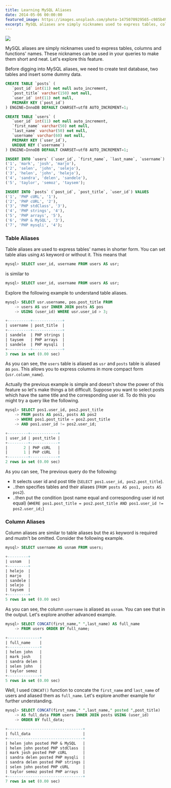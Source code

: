 ```yaml
---
title: Learning MySQL Aliases
date: 2014-05-06 00:00:00
featured_image: https://images.unsplash.com/photo-1475070929565-c985b496cb9f?q=90&fm=jpg&w=1000&fit=max
excerpt: MySQL aliases are simply nicknames used to express tables, columns and functions' names. These nicknames can be used in your queries to make them short and neat. Let's explore this feature.
---
```


![](https://images.unsplash.com/photo-1475070929565-c985b496cb9f?q=90&fm=jpg&w=1000&fit=max)

MySQL aliases are simply nicknames used to express tables, columns and functions' names. These nicknames can be used in your queries to make them short and neat. Let's explore this feature.

Before digging into MySQL aliases, we need to create test database, two tables and insert some dummy data.

```sql
CREATE TABLE `posts` (
   `post_id` int(11) not null auto_increment,
   `post_title` varchar(150) not null,
   `user_id` int(11) not null,
   PRIMARY KEY (`post_id`)
) ENGINE=InnoDB DEFAULT CHARSET=utf8 AUTO_INCREMENT=1;

CREATE TABLE `users` (
   `user_id` int(11) not null auto_increment,
   `first_name` varchar(50) not null,
   `last_name` varchar(50) not null,
   `username` varchar(60) not null,
   PRIMARY KEY (`user_id`),
   UNIQUE KEY (`username`)
) ENGINE=InnoDB DEFAULT CHARSET=utf8 AUTO_INCREMENT=1;

INSERT INTO `users` (`user_id`, `first_name`, `last_name`, `username`) VALUES
('1', 'mark', 'josh', 'marjo'),
('2', 'selen', 'john', 'selejo'),
('3', 'helen', 'john', 'helejo'),
('4', 'sandra', 'delen', 'sandele'),
('5', 'taylor', 'semoz', 'taysem');

INSERT INTO `posts` (`post_id`, `post_title`, `user_id`) VALUES
('1', 'PHP cURL', '1'),
('2', 'PHP cURL', '2'),
('3', 'PHP stdClass', '3'),
('4', 'PHP strings', '4'),
('5', 'PHP arrays', '5'),
('6', 'PHP & MySQL', '3'),
('7', 'PHP mysqli', '4');
```

### Table Aliases

Table aliases are used to express tables' names in shorter form. You can set table alias using `AS` keyword or without it. This means that

```sql
mysql> SELECT user_id, username FROM users AS usr;
```

is similar to

```sql
mysql> SELECT user_id, username FROM users AS usr;
```

Explore the following example to understand table aliases.

```sql
mysql> SELECT usr.username, pos.post_title FROM
    -> users AS usr INNER JOIN posts AS pos
    -> USING (user_id) WHERE usr.user_id > 3;

+----------+-------------+
| username | post_title  |
+----------+-------------+
| sandele  | PHP strings |
| taysem   | PHP arrays  |
| sandele  | PHP mysqli  |
+----------+-------------+
3 rows in set (0.00 sec)
```

As you can see, the `users` table is aliased as `usr` and `posts` table is aliased as `pos`. This allows you to express columns in more compact form (`usr.column_name`).

Actually the previous example is simple and doesn't show the power of this feature so let's make things a bit difficult. Suppose you want to select posts which have the same title and the corresponding user id. To do this you might try a query like the following.

```sql
mysql> SELECT pos1.user_id, pos2.post_title
    -> FROM posts AS pos1, posts AS pos2
    -> WHERE pos1.post_title = pos2.post_title
    -> AND pos1.user_id != pos2.user_id;

+---------+------------+
| user_id | post_title |
+---------+------------+
|       2 | PHP cURL   |
|       1 | PHP cURL   |
+---------+------------+
2 rows in set (0.00 sec)
```

As you can see, The previous query do the following:

- It selects user id and post title (`SELECT pos1.user_id, pos2.post_title`).
- ..then specifies tables and their aliases (`FROM posts AS pos1, posts AS pos2`).
- ..then put the condition (post name equal and corresponding user id not equal) (`WHERE pos1.post_title = pos2.post_title AND pos1.user_id != pos2.user_id;`)


### Column Aliases

Column aliases are similar to table aliases but the `AS` keyword is required and mustn't be omitted. Consider the following example.

```sql
mysql> SELECT username AS usnam FROM users;

+---------+
| usnam   |
+---------+
| helejo  |
| marjo   |
| sandele |
| selejo  |
| taysem  |
+---------+
5 rows in set (0.00 sec)
```

As you can see, the column `username` is aliased as `usnam`. You can see that in the output. Let's explore another advanced example.

```sql
mysql> SELECT CONCAT(first_name," ",last_name) AS full_name
    -> FROM users ORDER BY full_name;

+--------------+
| full_name    |
+--------------+
| helen john   |
| mark josh    |
| sandra delen |
| selen john   |
| taylor semoz |
+--------------+
5 rows in set (0.00 sec)
```

Well, I used `CONCAT()` function to concate the `first_name` and `last_name` of users and aliased them as `full_name`. Let's explore another example for further understanding.

```sql
mysql> SELECT CONCAT(first_name," ",last_name," posted ",post_title)
    -> AS full_data FROM users INNER JOIN posts USING (user_id)
    -> ORDER BY full_data;

+---------------------------------+
| full_data                       |
+---------------------------------+
| helen john posted PHP & MySQL   |
| helen john posted PHP stdClass  |
| mark josh posted PHP cURL       |
| sandra delen posted PHP mysqli  |
| sandra delen posted PHP strings |
| selen john posted PHP cURL      |
| taylor semoz posted PHP arrays  |
+---------------------------------+
7 rows in set (0.00 sec)
```